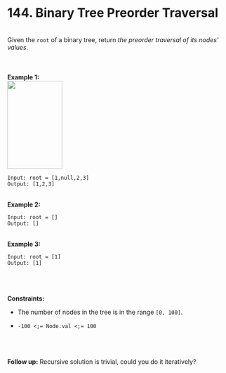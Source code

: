 # 144. Binary Tree Preorder Traversal

<br />Given the `root` of a binary tree, return <em>the preorder traversal of its nodes' values</em>.<br />
<br /> <br />
<br />**Example 1:**<br />
<img alt="" src="https://assets.leetcode.com/uploads/2020/09/15/inorder_1.jpg" style="width:125px;height:200px"/>
```
Input: root = [1,null,2,3]
Output: [1,2,3]
```
<br />**Example 2:**<br />
```
Input: root = []
Output: []
```
<br />**Example 3:**<br />
```
Input: root = [1]
Output: [1]
```
<br /> <br />
<br />**Constraints:**<br />

* The number of nodes in the tree is in the range `[0, 100]`.

* `-100 <;= Node.val <;= 100`


<br /> <br />
<br />**Follow up:** Recursive solution is trivial, could you do it iteratively?<br />